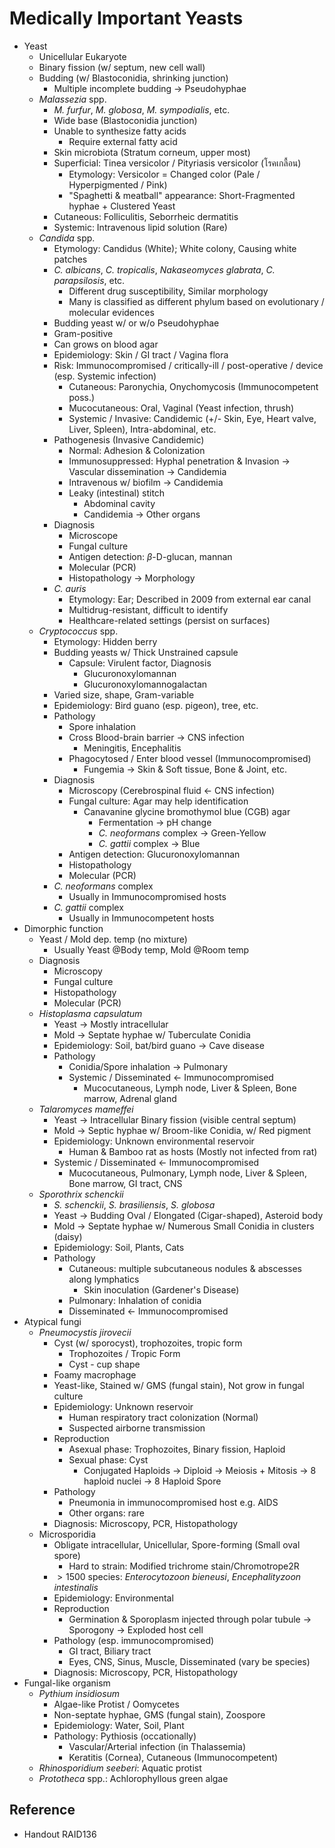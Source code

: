 # Medically Important Yeasts

* Yeast
  * Unicellular Eukaryote
  * Binary fission (w/ septum, new cell wall)
  * Budding (w/ Blastoconidia, shrinking junction)
    * Multiple incomplete budding → Pseudohyphae
  * *Malassezia* spp.
    * *M. furfur*, *M. globosa*, *M. sympodialis*, etc.
    * Wide base (Blastoconidia junction)
    * Unable to synthesize fatty acids
      * Require external fatty acid
    * Skin microbiota (Stratum corneum, upper most)
    * Superficial: Tinea versicolor / Pityriasis versicolor (โรคเกลื้อน)
      * Etymology: Versicolor = Changed color (Pale / Hyperpigmented / Pink)
      * "Spaghetti & meatball" appearance: Short-Fragmented hyphae + Clustered Yeast
    * Cutaneous: Folliculitis, Seborrheic dermatitis
    * Systemic: Intravenous lipid solution (Rare)
  * *Candida* spp.
    * Etymology: Candidus (White); White colony, Causing white patches
    * *C. albicans*, *C. tropicalis*, *Nakaseomyces glabrata*, *C. parapsilosis*, etc.
      * Different drug susceptibility, Similar morphology
      * Many is classified as different phylum based on evolutionary / molecular evidences
    * Budding yeast w/ or w/o Pseudohyphae
    * Gram-positive
    * Can grows on blood agar
    * Epidemiology: Skin / GI tract / Vagina flora
    * Risk: Immunocompromised / critically-ill / post-operative / device (esp. Systemic infection)
      * Cutaneous: Paronychia, Onychomycosis (Immunocompetent poss.)
      * Mucocutaneous: Oral, Vaginal (Yeast infection, thrush)
      * Systemic / Invasive: Candidemic (+/- Skin, Eye, Heart valve, Liver, Spleen), Intra-abdominal, etc.
    * Pathogenesis (Invasive Candidemic)
      * Normal: Adhesion & Colonization
      * Immunosuppressed: Hyphal penetration & Invasion → Vascular dissemination → Candidemia
      * Intravenous w/ biofilm → Candidemia
      * Leaky (intestinal) stitch
        * Abdominal cavity
        * Candidemia → Other organs
    * Diagnosis
      * Microscope
      * Fungal culture
      * Antigen detection: $\beta$-D-glucan, mannan
      * Molecular (PCR)
      * Histopathology → Morphology
    * *C. auris*
      * Etymology: Ear; Described in 2009 from external ear canal
      * Multidrug-resistant, difficult to identify
      * Healthcare-related settings (persist on surfaces)
  * *Cryptococcus* spp.
    * Etymology: Hidden berry
    * Budding yeasts w/ Thick Unstrained capsule
      * Capsule: Virulent factor, Diagnosis
        * Glucuronoxylomannan
        * Glucuronoxylomannogalactan
    * Varied size, shape, Gram-variable
    * Epidemiology: Bird guano (esp. pigeon), tree, etc.
    * Pathology
      * Spore inhalation
      * Cross Blood-brain barrier → CNS infection
        * Meningitis, Encephalitis
      * Phagocytosed / Enter blood vessel (Immunocompromised)
        * Fungemia → Skin & Soft tissue, Bone & Joint, etc.
    * Diagnosis
      * Microscopy (Cerebrospinal fluid ← CNS infection)
      * Fungal culture: Agar may help identification
        * Canavanine glycine bromothymol blue (CGB) agar
          * Fermentation → pH change
          * *C. neoformans* complex → Green-Yellow
          * *C. gattii* complex → Blue
      * Antigen detection: Glucuronoxylomannan
      * Histopathology
      * Molecular (PCR)
    * *C. neoformans* complex
      * Usually in Immunocompromised hosts
    * *C. gattii* complex
      * Usually in Immunocompetent hosts
* Dimorphic function
  * Yeast / Mold dep. temp (no mixture)
    * Usually Yeast @Body temp, Mold @Room temp
  * Diagnosis
    * Microscopy
    * Fungal culture
    * Histopathology
    * Molecular (PCR)
  * *Histoplasma capsulatum*
    * Yeast → Mostly intracellular
    * Mold → Septate hyphae w/ Tuberculate Conidia
    * Epidemiology: Soil, bat/bird guano → Cave disease
    * Pathology
      * Conidia/Spore inhalation → Pulmonary
      * Systemic / Disseminated ← Immunocompromised
        * Mucocutaneous, Lymph node, Liver & Spleen, Bone marrow, Adrenal gland
  * *Talaromyces mameffei*
    * Yeast → Intracellular Binary fission (visible central septum)
    * Mold → Septic hyphae w/ Broom-like Conidia, w/ Red pigment
    * Epidemiology: Unknown environmental reservoir
      * Human & Bamboo rat as hosts (Mostly not infected from rat)
    * Systemic / Disseminated ← Immunocompromised
      * Mucocutaneous, Pulmonary, Lymph node, Liver & Spleen, Bone marrow, GI tract, CNS
  * *Sporothrix schenckii*
    * *S. schenckii*, *S. brasiliensis*, *S. globosa*
    * Yeast → Budding Oval / Elongated (Cigar-shaped), Asteroid body
    * Mold → Septate hyphae w/ Numerous Small Conidia in clusters (daisy)
    * Epidemiology: Soil, Plants, Cats
    * Pathology
      * Cutaneous: multiple subcutaneous nodules & abscesses along lymphatics
        * Skin inoculation (Gardener's Disease)
      * Pulmonary: Inhalation of conidia
      * Disseminated ← Immunocompromised
* Atypical fungi
  * *Pneumocystis jirovecii*
    * Cyst (w/ sporocyst), trophozoites, tropic form
      * Trophozoites / Tropic Form
      * Cyst - cup shape
    * Foamy macrophage
    * Yeast-like, Stained w/ GMS (fungal stain), Not grow in fungal culture
    * Epidemiology: Unknown reservoir
      * Human respiratory tract colonization (Normal)
      * Suspected airborne transmission
    * Reproduction
      * Asexual phase: Trophozoites, Binary fission, Haploid
      * Sexual phase: Cyst
        * Conjugated Haploids → Diploid → Meiosis + Mitosis → 8 haploid nuclei → 8 Haploid Spore
    * Pathology
      * Pneumonia in immunocompromised host e.g. AIDS
      * Other organs: rare
    * Diagnosis: Microscopy, PCR, Histopathology
  * Microsporidia
    * Obligate intracellular, Unicellular, Spore-forming (Small oval spore)
      * Hard to strain: Modified trichrome stain/Chromotrope2R
    * $> 1500$ species: *Enterocytozoon bieneusi*, *Encephalityzoon intestinalis*
    * Epidemiology: Environmental
    * Reproduction
      * Germination & Sporoplasm injected through polar tubule → Sporogony → Exploded host cell
    * Pathology (esp. immunocompromised)
      * GI tract, Biliary tract
      * Eyes, CNS, Sinus, Muscle, Disseminated (vary be species)
    * Diagnosis: Microscopy, PCR, Histopathology
* Fungal-like organism
  * *Pythium insidiosum*
    * Algae-like Protist / Oomycetes
    * Non-septate hyphae, GMS (fungal stain), Zoospore
    * Epidemiology: Water, Soil, Plant
    * Pathology: Pythiosis (occationally)
      * Vascular/Arterial infection (in Thalassemia)
      * Keratitis (Cornea), Cutaneous (Immunocompetent)
  * *Rhinosporidium seeberi*: Aquatic protist
  * *Prototheca* spp.: Achlorophyllous green algae

## Reference

* Handout RAID136
